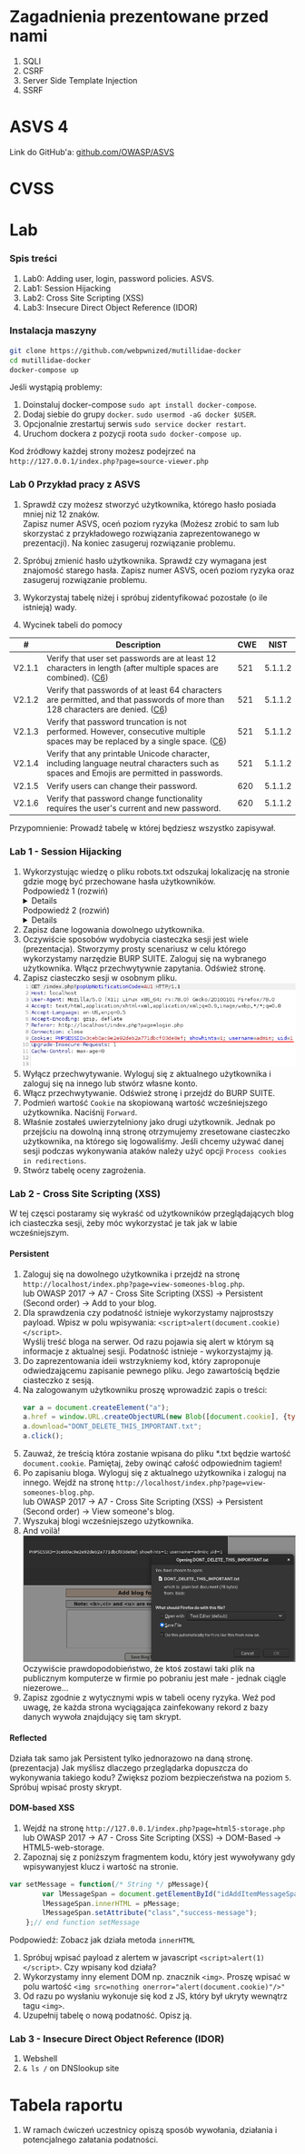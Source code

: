 # Zagadnienia prezentowane przed nami
1. SQLI
1. CSRF
1. Server Side Template Injection
1. SSRF

# ASVS 4
Link do GitHub'a:
[github.com/OWASP/ASVS](https://github.com/OWASP/ASVS/blob/v4.0.3/4.0/docs_en/OWASP%20Application%20Security%20Verification%20Standard%204.0.3-en.csv)
# CVSS

# Lab
### Spis treści
1. Lab0: Adding user, login, password policies. ASVS.
1. Lab1: Session Hijacking
1. Lab2: Cross Site Scripting (XSS)
1. Lab3: Insecure Direct Object Reference (IDOR)

### Instalacja maszyny
```bash
git clone https://github.com/webpwnized/mutillidae-docker
cd mutillidae-docker
docker-compose up
```

Jeśli wystąpią problemy:
1. Doinstaluj docker-compose  `sudo apt install docker-compose`.
1. Dodaj siebie do grupy `docker`. `sudo usermod -aG docker $USER`.
1. Opcjonalnie zrestartuj serwis `sudo service docker restart`.
1. Uruchom dockera z pozycji roota `sudo docker-compose up`.

Kod źródłowy każdej strony możesz podejrzeć na `http://127.0.0.1/index.php?page=source-viewer.php`

### Lab 0 Przykład pracy z ASVS
1. Sprawdź czy możesz stworzyć użytkownika, którego hasło posiada mniej niż 12 znaków.  
Zapisz numer ASVS, oceń poziom ryzyka (Możesz zrobić to sam lub skorzystać z przykładowego rozwiązania zaprezentowanego w prezentacji). Na koniec zasugeruj rozwiązanie problemu.  

1. Spróbuj zmienić hasło użytkownika. Sprawdź czy wymagana jest znajomość starego hasła. Zapisz numer ASVS, oceń poziom ryzyka oraz zasugeruj rozwiązanie problemu.

1. Wykorzystaj tabelę niżej i spróbuj zidentyfikować pozostałe (o ile istnieją) wady.

1. Wycinek tabeli do pomocy

| # | Description | CWE | NIST |
| --- | --- | --- | --- |
| V2.1.1 | Verify that user set passwords are at least 12 characters in length (after multiple spaces are combined). ([C6](https://owasp.org/www-project-proactive-controls/#div-numbering)) | 521 | 5.1.1.2 |
| V2.1.2 | Verify that passwords of at least 64 characters are permitted, and that passwords of more than 128 characters are denied. ([C6](https://owasp.org/www-project-proactive-controls/#div-numbering)) | 521 | 5.1.1.2 |
| V2.1.3 | Verify that password truncation is not performed. However, consecutive multiple spaces may be replaced by a single space. ([C6](https://owasp.org/www-project-proactive-controls/#div-numbering)) | 521 | 5.1.1.2 |
| V2.1.4 | Verify that any printable Unicode character, including language neutral characters such as spaces and Emojis are permitted in passwords. | 521 | 5.1.1.2 |
| V2.1.5 | Verify users can change their password. | 620 | 5.1.1.2 |
| V2.1.6 | Verify that password change functionality requires the user's current and new password.  | 620| 5.1.1.2 |

Przypomnienie: Prowadź tabelę w której będziesz wszystko zapisywał.


### Lab 1 - Session Hijacking 
1. Wykorzystując wiedzę o pliku robots.txt odszukaj lokalizację na stronie gdzie mogę być przechowane hasła użytkowników.  
    <summary>Podpowiedź 1 (rozwiń)</summary>
    <details>
    1. W adresie url `http://localhost/index.php?page=robots-txt.php` podmień zawartość `page` na `robots.txt`. (http://localhost/index.php?page=robots.txt)
    </details>
    <summary>Podpowiedź 2 (rozwiń)</summary>
    <details>
    1. Przekieruj się na adres `http://localhost/passwords/`
    </details>
1. Zapisz dane logowania dowolnego użytkownika.
1. Oczywiście sposobów wydobycia ciasteczka sesji jest wiele (prezentacja). Stworzymy prosty scenariusz w celu którego wykorzystamy narzędzie BURP SUITE. Zaloguj się na wybranego użytkownika. Włącz przechwytywnie zapytania. Odśwież stronę.
1. Zapisz ciasteczko sesji w osobnym pliku.
![Cookie section](assets/z1.png)
1. Wyłącz przechwytywanie. Wyloguj się z aktualnego użytkownika i zaloguj się na innego lub stwórz własne konto.
1. Włącz przechwytywanie. Odśwież stronę i przejdź do BURP SUITE.
1. Podmień wartość `Cookie` na skopiowaną wartość wcześniejszego użytkownika. Naciśnij `Forward`.
1. Właśnie zostałeś uwierzytelniony jako drugi użytkownik. Jednak po przejściu na dowolną inną stronę otrzymujemy zresetowane ciasteczko użytkownika, na którego się logowaliśmy. Jeśli chcemy używać danej sesji podczas wykonywania ataków należy użyć opcji `Process cookies in redirections`.
1. Stwórz tabelę oceny zagrożenia.

### Lab 2 - Cross Site Scripting (XSS)
W tej częsci postaramy się wykraść od użytkowników przeglądających blog ich ciasteczka sesji, żeby móc wykorzystać je tak jak w labie wcześniejszym.  

#### Persistent
1. Zaloguj się na dowolnego użytkownika i przejdź na stronę `http://localhost/index.php?page=view-someones-blog.php`.  
lub OWASP 2017 -> A7 - Cross Site Scripting (XSS) -> Persistent (Second order) -> Add to your blog.  
1. Dla sprawdzenia czy podatność istnieje wykorzystamy najprostszy payload. Wpisz w polu wpisywania: `<script>alert(document.cookie)</script>`.  
Wyślij treść bloga na serwer. Od razu pojawia się alert w którym są informacje z aktualnej sesji. Podatność istnieje - wykorzystajmy ją.
1. Do zaprezentowania ideii wstrzykniemy kod, który zaproponuje odwiedzającemu zapisanie pewnego pliku. Jego zawartością będzie ciasteczko z sesją.
1. Na zalogowanym użytkowniku proszę wprowadzić zapis o treści:  
    ```js
    var a = document.createElement("a");
    a.href = window.URL.createObjectURL(new Blob([document.cookie], {type: "text/plain"}));
    a.download="DONT_DELETE_THIS_IMPORTANT.txt";
    a.click();
    ```
1. Zauważ, że treścią która zostanie wpisana do pliku *.txt będzie wartość `document.cookie`. Pamiętaj, żeby owinąć całość odpowiednim tagiem!
1. Po zapisaniu bloga. Wyloguj się z aktualnego użytkownika i zaloguj na innego. Wejdź na stronę `http://localhost/index.php?page=view-someones-blog.php`.  
lub OWASP 2017 -> A7 - Cross Site Scripting (XSS) -> Persistent (Second order) -> View someone's blog.  
1. Wyszukaj blogi wcześniejszego użytkownika.
1. And voilà!
![Downloading file with cookie sesion](assets/z2.png)
Oczywiście prawdopodobieństwo, że ktoś zostawi taki plik na publicznym komputerze w firmie po pobraniu jest małe - jednak ciągle niezerowe...
1. Zapisz zgodnie z wytycznymi wpis w tabeli oceny ryzyka. Weź pod uwagę, że każda strona wyciągająca zainfekowany rekord z bazy danych wywoła znajdujący się tam skrypt.

#### Reflected
Działa tak samo jak Persistent tylko jednorazowo na daną stronę. (prezentacja)
Jak myślisz dlaczego przeglądarka dopuszcza do wykonywania takiego kodu? Zwiększ poziom bezpieczeństwa na poziom `5`. Spróbuj wpisać prosty skrypt.

#### DOM-based XSS
1. Wejdź na stronę `http://127.0.0.1/index.php?page=html5-storage.php`  
lub OWASP 2017 -> A7 - Cross Site Scripting (XSS) -> DOM-Based -> HTML5-web-storage. 
1. Zapoznaj się z poniższym fragmentem kodu, który jest wywoływany gdy wpisywanyjest klucz i wartość na stronie.

```js
var setMessage = function(/* String */ pMessage){
		var lMessageSpan = document.getElementById("idAddItemMessageSpan");
		lMessageSpan.innerHTML = pMessage;
		lMessageSpan.setAttribute("class","success-message");
	};// end function setMessage
```  
Podpowiedź: Zobacz jak działa metoda `innerHTML`

1. Spróbuj wpisać payload z alertem w javascript `<script>alert(1)</script>`. Czy wpisany kod działa?
1. Wykorzystamy inny element DOM np. znacznik `<img>`. Proszę wpisać w polu wartość `<img src=nothing onerror="alert(document.cookie)"/>"`
1. Od razu po wysłaniu wykonuje się kod z JS, który był ukryty wewnątrz tagu `<img>`.
1. Uzupełnij tabelę o nową podatność. Opisz ją.


### Lab 3 - Insecure Direct Object Reference (IDOR)
1. Webshell
1. `& ls /` on DNSlookup site


# Tabela raportu
1. W ramach ćwiczeń uczestnicy opiszą sposób wywołania, działania i potencjalnego załatania podatności.